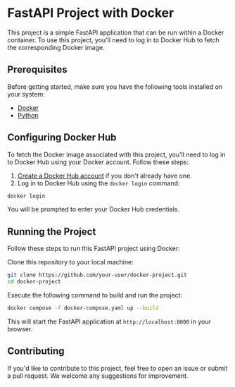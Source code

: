 # FastAPI Project with Docker

This project is a simple FastAPI application that can be run within a Docker container. To use this project, you'll need to log in to Docker Hub to fetch the corresponding Docker image.

## Prerequisites

Before getting started, make sure you have the following tools installed on your system:

- [Docker](https://docs.docker.com/get-docker/)
- [Python](https://www.python.org/downloads/)

## Configuring Docker Hub

To fetch the Docker image associated with this project, you'll need to log in to Docker Hub using your Docker account. Follow these steps:

1. [Create a Docker Hub account](https://hub.docker.com/signup) if you don't already have one.
2. Log in to Docker Hub using the `docker login` command:

```bash
docker login
```
   
You will be prompted to enter your Docker Hub credentials.

## Running the Project
Follow these steps to run this FastAPI project using Docker:

Clone this repository to your local machine:

   ```bash
   git clone https://github.com/your-user/docker-project.git
   cd docker-project
   ```

Execute the following command to build and run the project:

   ```bash
   docker compose -f docker-compose.yaml up --build
   ```

This will start the FastAPI application at `http://localhost:8000` in your browser.

## Contributing
If you'd like to contribute to this project, feel free to open an issue or submit a pull request. We welcome any suggestions for improvement.


